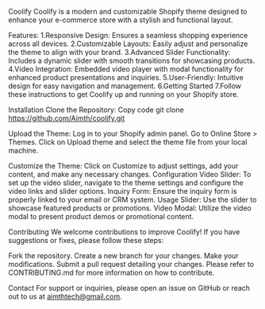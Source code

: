 Coolify
Coolify is a modern and customizable Shopify theme designed to enhance your e-commerce store with a stylish and functional layout.

Features:
1.Responsive Design: Ensures a seamless shopping experience across all devices.
2.Customizable Layouts: Easily adjust and personalize the theme to align with your brand.
3.Advanced Slider Functionality: Includes a dynamic slider with smooth transitions for showcasing products.
4.Video Integration: Embedded video player with modal functionality for enhanced product presentations and inquiries.
5.User-Friendly: Intuitive design for easy navigation and management.
6.Getting Started
7.Follow these instructions to get Coolify up and running on your Shopify store.

Installation
Clone the Repository:
Copy code
git clone https://github.com/Aimth/coolify.git

Upload the Theme:
Log in to your Shopify admin panel.
Go to Online Store > Themes.
Click on Upload theme and select the theme file from your local machine.

Customize the Theme:
Click on Customize to adjust settings, add your content, and make any necessary changes.
Configuration
Video Slider: To set up the video slider, navigate to the theme settings and configure the video links and slider options.
Inquiry Form: Ensure the inquiry form is properly linked to your email or CRM system.
Usage
Slider: Use the slider to showcase featured products or promotions.
Video Modal: Utilize the video modal to present product demos or promotional content.

Contributing
We welcome contributions to improve Coolify! If you have suggestions or fixes, please follow these steps:

Fork the repository.
Create a new branch for your changes.
Make your modifications.
Submit a pull request detailing your changes.
Please refer to CONTRIBUTING.md for more information on how to contribute.

Contact
For support or inquiries, please open an issue on GitHub or reach out to us at aimthtech@gmail.com.

